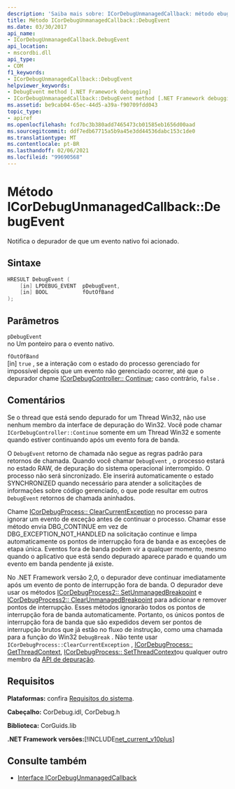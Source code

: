 ```yaml
---
description: 'Saiba mais sobre: ICorDebugUnmanagedCallback: método ebugEvent de:D'
title: Método ICorDebugUnmanagedCallback::DebugEvent
ms.date: 03/30/2017
api_name:
- ICorDebugUnmanagedCallback.DebugEvent
api_location:
- mscordbi.dll
api_type:
- COM
f1_keywords:
- ICorDebugUnmanagedCallback::DebugEvent
helpviewer_keywords:
- DebugEvent method [.NET Framework debugging]
- ICorDebugUnmanagedCallback::DebugEvent method [.NET Framework debugging]
ms.assetid: be9cab04-65ec-44d5-a39a-f90709fdd043
topic_type:
- apiref
ms.openlocfilehash: fcd7bc3b380add7465473cb01585eb1656d00aad
ms.sourcegitcommit: ddf7edb67715a5b9a45e3dd44536dabc153c1de0
ms.translationtype: MT
ms.contentlocale: pt-BR
ms.lasthandoff: 02/06/2021
ms.locfileid: "99690568"
---
```

# <a name="icordebugunmanagedcallbackdebugevent-method"></a>Método ICorDebugUnmanagedCallback::DebugEvent

Notifica o depurador de que um evento nativo foi acionado.  
  
## <a name="syntax"></a>Sintaxe  
  
```cpp  
HRESULT DebugEvent (  
    [in] LPDEBUG_EVENT  pDebugEvent,  
    [in] BOOL           fOutOfBand  
);  
```  
  
## <a name="parameters"></a>Parâmetros  

 `pDebugEvent`  
 no Um ponteiro para o evento nativo.  
  
 `fOutOfBand`  
 [in] `true` , se a interação com o estado do processo gerenciado for impossível depois que um evento não gerenciado ocorrer, até que o depurador chame [ICorDebugController:: Continue](icordebugcontroller-continue-method.md); caso contrário, `false` .  
  
## <a name="remarks"></a>Comentários  

 Se o thread que está sendo depurado for um Thread Win32, não use nenhum membro da interface de depuração do Win32. Você pode chamar `ICorDebugController::Continue` somente em um Thread Win32 e somente quando estiver continuando após um evento fora de banda.  
  
 O `DebugEvent` retorno de chamada não segue as regras padrão para retornos de chamada. Quando você chamar `DebugEvent` , o processo estará no estado RAW, de depuração do sistema operacional interrompido. O processo não será sincronizado. Ele inserirá automaticamente o estado SYNCHRONIZED quando necessário para atender a solicitações de informações sobre código gerenciado, o que pode resultar em outros `DebugEvent` retornos de chamada aninhados.  
  
 Chame [ICorDebugProcess:: ClearCurrentException](icordebugprocess-clearcurrentexception-method.md) no processo para ignorar um evento de exceção antes de continuar o processo. Chamar esse método envia DBG_CONTINUE em vez de DBG_EXCEPTION_NOT_HANDLED na solicitação continue e limpa automaticamente os pontos de interrupção fora de banda e as exceções de etapa única. Eventos fora de banda podem vir a qualquer momento, mesmo quando o aplicativo que está sendo depurado aparece parado e quando um evento em banda pendente já existe.  
  
 No .NET Framework versão 2,0, o depurador deve continuar imediatamente após um evento de ponto de interrupção fora de banda. O depurador deve usar os métodos [ICorDebugProcess2:: SetUnmanagedBreakpoint](icordebugprocess2-setunmanagedbreakpoint-method.md) e [ICorDebugProcess2:: ClearUnmanagedBreakpoint](icordebugprocess2-clearunmanagedbreakpoint-method.md) para adicionar e remover pontos de interrupção. Esses métodos ignorarão todos os pontos de interrupção fora de banda automaticamente. Portanto, os únicos pontos de interrupção fora de banda que são expedidos devem ser pontos de interrupção brutos que já estão no fluxo de instrução, como uma chamada para a função do Win32 `DebugBreak` . Não tente usar `ICorDebugProcess::ClearCurrentException` , [ICorDebugProcess:: GetThreadContext](icordebugprocess-getthreadcontext-method.md), [ICorDebugProcess:: SetThreadContext](icordebugprocess-setthreadcontext-method.md)ou qualquer outro membro da [API de depuração](index.md).  
  
## <a name="requirements"></a>Requisitos  

 **Plataformas:** confira [Requisitos do sistema](../../get-started/system-requirements.md).  
  
 **Cabeçalho:** CorDebug.idl, CorDebug.h  
  
 **Biblioteca:** CorGuids.lib  
  
 **.NET Framework versões:**[!INCLUDE[net_current_v10plus](../../../../includes/net-current-v10plus-md.md)]  
  
## <a name="see-also"></a>Consulte também

- [Interface ICorDebugUnmanagedCallback](icordebugunmanagedcallback-interface.md)
